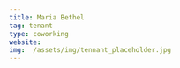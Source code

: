 ```yaml
---
title: Maria Bethel
tag: tenant
type: coworking
website: 
img:  /assets/img/tennant_placeholder.jpg
---
```



